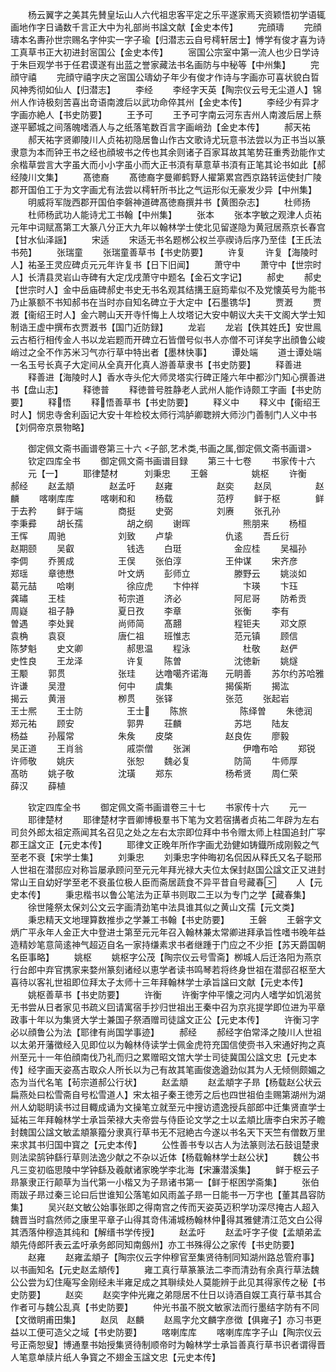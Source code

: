 <!-- { "loadSidebar": true } -->
　　杨云翼字之美其先賛皇坛山人六代祖忠客平定之乐平遂家焉天资颖悟初学语辄画地作字日诵数千言正大中为礼部尚书諡文献【金史本传】
　　完顔璹
　　完顔璹本名夀孙世宗赐名字仲实一字子瑜【归潜志云自号樗轩居士】愽学有俊才喜为诗工真草书正大初进封宻国公【金史本传】
　　宻国公宗室中第一流人也少日学诗于朱巨观学书于任君谟遂有出蓝之誉家藏法书名画防与中秘等【中州集】
　　完顔守禧
　　完顔守禧字庆之宻国公璹幼子年少有俊才作诗与字画亦可喜状貌白晢风神秀彻如仙人【归潜志】
　　李经
　　李经字天英【陶宗仪云号无尘道人】锦州人作诗极刻苦喜出竒语南渡后以武功命倅其州【金史本传】
　　李经少有异才字画亦絶人【书史防要】
　　王予可
　　王予可字南云河东吉州人南渡后居上蔡遂平郾城之间落魄嗜酒人与之纸落笔数百言字画峭劲【金史本传】
　　郝天祐
　　郝天祐字贤卿陵川人贞祐初隐居鲁山作古文歌诗尤玩意书法尝以为正书当以篆隶意为本而钟王书之经也顔坡书之传也其余则诸子百家耳故其笔势荘重秀劲能作丈余楷草尝言大字虽大而小小字虽小而大正书湏有草意草书湏有正笔其论书如此【郝经陵川文集】
　　髙徳裔
　　髙徳裔字曼卿鹤野人擢第累宫西京路转运使封广陵郡开国伯工于为文字画尤有法尝以樗轩所书比之气运形似无豪发少异【中州集】
　　明威将军陇西郡开国伯李磐神道碑髙徳裔撰并书【黄图杂志】
　　杜师扬
　　杜师杨武功人能诗尤工书翰【中州集】
　　张本
　　张本字敏之观津人贞祐元年中词赋髙第工大篆八分正大九年以翰林学士使北见留遂隐为黄冠居燕京长春宫【甘水仙泽謡】
　　宋适
　　宋适无书名题桞公权兰亭禊诗后序乃至佳【王氏法书苑】
　　张瑞童
　　张瑞童善草书【书史防要】
　　许复
　　许复【海陵时人】祐圣王灵应碑贞元元年许复书【日下旧闻】
　　萧守中
　　萧守中【世宗时人】长清县灵岩山寺碑有大定戊戌萧守中题名【金石文字记】
　　郝史
　　郝史【世宗时人】金中岳庙碑郝史书史无书名观其结搆王庭筠辈似不及党懐英号为能书乃止篆额不书知郝书在当时亦自知名碑立于大定中【石墨镌华】
　　贾漑
　　贾漑【衞绍王时人】金六聘山天开寺忏悔上人坟塔记大安中朝议大夫干文阁大学士知制诰王虚中撰布衣贾漑书【国门近防録】
　　龙岩
　　龙岩【佚其姓氏】安世鳯云古栢行相传金人书以龙岩题而开碑立石皆僧号似书人亦僧不可详矣字出顔鲁公峻峭过之全不作苏米习气亦行草中特出者【墨林快事】
　　谭处端
　　道士谭处端一名玉号长真子大定间从全真开化真人游善草隶书【书史防要】
　　释善进
　　释善进【海陵时人】香水寺头佗大师灵塔实行碑正隆六年中都沙门知心撰善进书【盘山志】
　　释徳普
　　释徳普号胜静老人武州人能作诗颇工字画【书史防要】
　　释悟
　　释悟善草书【书史防要】
　　释义中
　　释义中【衞绍王时人】悯忠寺舍利函记大安十年检校太师行鸿胪卿聦辨大师沙门善制门人义中书【刘侗帝京景物略】













　　御定佩文斋书画谱卷第三十六
<子部,艺术类,书画之属,御定佩文斋书画谱>
　　钦定四库全书
　　御定佩文斋书画谱目録
　　第三十七卷
　　书家传十六
　　元【一】
　　耶律楚材　　　刘秉忠
　　王磐　　　　　姚枢
　　许衡　　　　　郝经
　　赵孟頫　　　　赵孟吁
　　赵雍　　　　　赵奕
　　赵凤　　　　　赵麟
　　喀喇库库　　　喀喇和和
　　杨载　　　　　范梈
　　鲜于枢　　　　鲜于去矜
　　鲜于端　　　　商挺
　　史弼　　　　　刘赓
　　张孔孙　　　　　李秉彛
　　胡长孺　　　　　胡之纲
　　谢晖　　　　　　熊朋来
　　杨桓　　　　　　王恽
　　周驰　　　　　　刘致
　　卢挚　　　　　　仇逺
　　吾丘衍　　　　　赵期颐
　　吴叡　　　　　　钱选
　　白珽　　　　　　金应桂
　　吴福孙　　　　　李倜
　　乔篑成　　　　　王俣
　　张伯淳　　　　　王仲谋
　　宋齐彦　　　　　郑瑶
　　章徳懋　　　　　叶文炳
　　彭师立　　　　　滕野云
　　姚淡如　　　　　葛元喆
　　哈喇　　　　　　徐应虎
　　卞仲祥　　　　　卞瑛
　　卞珏　　　　　　龚璛
　　王桂　　　　　　茍宗道
　　济必　　　　　　阿尼哥
　　防希贡　　　　　周嶷
　　祖子静　　　　　夏日孜
　　李章　　　　　　张衡
　　李有　　　　　　曽遇
　　李处巽　　　　　尚师简
　　髙翿　　　　　　程钜夫
　　邓文原　　　　　袁桷
　　袁裒　　　　　　唐仁祖
　　班惟志　　　　　范元镇
　　顾信　　　　　　陈梦魁
　　史文卿　　　　　郝思温
　　程泳　　　　　　杜敬
　　赵俨　　　　　　史性良
　　王龙泽　　　　　许复
　　陈曽　　　　　　沈徳新
　　姚燧　　　　　　王颙
　　郭贯　　　　　　张珪
　　达噜噶齐诺海　　元眀善
　　苏尔约苏哈雅　　许谦
　　吴澄　　　　　　何中
　　虞集　　　　　　揭傒斯
　　揭汯　　　　　　揭云
　　黄溍　　　　　　栁贯
　　张铎　　　　　　张范
　　张起岩　　　　　王士熈
　　王士防　　　　　王士
　　陈旅　　　　　　陈绎曽
　　朱徳润　　　　　郑元祐
　　顾安　　　　　　郭畀
　　荘麟　　　　　　苏垲
　　陆友　　　　　　杨益
　　孙履常　　　　　朱矦
　　皮棨　　　　　　赵良佐
　　廖毅　　　　　　吴正道
　　王肖翁　　　　　戚崇僧
　　张渊　　　　　　伊噜布哈
　　郑锐　　　　　　许师敬
　　姚庆　　　　　　张恕
　　魏必复　　　　　防简
　　牛师厚　　　　　髙昉
　　姚子敬　　　　　沈璜
　　郑东　　　　　　杨希贤
　　周仁荣　　　　　薛汉
　　薛植















　　钦定四库全书
　　御定佩文斋书画谱卷三十七
　　书家传十六
　　元一
　　耶律楚材
　　耶律楚材字晋卿博极羣书下笔为文若宿搆者贞祐二年辟为左右司贠外郎太祖定燕闻其名召见之处之左右太宗即位拜中书令赠太师上柱国追封广寜郡王諡文正【元史本传】
　　耶律文正晚年所作字画尤劲健如铸鐡所成刚毅之气至老不衰【宋学士集】
　　刘秉忠
　　刘秉忠字仲晦初名侃因从释氏又名子聪邢人世祖在潜邸应对称旨屡承顾问至元元年拜光禄大夫位太保封赵国公諡文正又进封常山王自幼好学至老不衰虽位极人臣而斋居蔬食不异平昔自号藏春
　　人【元史本传】
　　秉忠楷书以鲁公笔法为正草书则取二王以为专门之学【藏春集】
　　徐世隆祭太保刘公文云字画清劲笔中法具谁其似之黄山文孺【元文类】
　　秉忠精天文地理算数推歩之学兼工书翰【书史防要】
　　王磐
　　王磐字文炳广平永年人金正大中登进士第至元元年召入翰林兼太常卿进拜承旨性嗜书晚年益造精妙笔意简逺神气超迈自名一家持缣素求书者继踵于门应之不少拒【苏天爵国朝名臣事略】
　　姚枢
　　姚枢字公茂【陶宗仪云号雪斋】栁城人后迁洛阳为燕京行台郎中弃官携家来婺州篆刻诸经以恵学者读书鸣琴若将终身世祖在潜邸召枢至大喜待以客礼世祖即位拜太子太师十三年拜翰林学士承旨諡曰文献【元史本传】
　　姚枢善草书【书史防要】
　　许衡
　　许衡字仲平懐之河内人嗜学如饥渴贫无书尝从日者家见书疏义囙请寓宿手抄归世祖出王秦中召为京兆提学即位进为平章政事十年以为集贤大学士兼国子祭酒赠司徒諡文正公【元史本传】
　　许衡习字必以顔鲁公为法【耶律有尚国学事迹】
　　郝经
　　郝经字伯常泽之陵川人世祖以太弟开藩徴经入见即位以为翰林侍读学士佩金虎符充国信使赍书入宋通好拘之真州至元十一年伯顔南伐乃礼而归之累赠昭文馆大学士司徒冀国公諡文忠【元史本传】经字画天姿髙古取众人所长以为己有故其笔画俊逸遒劲似其为人无倾侧颇媚之态为当代名笔【茍宗道郝公行状】
　　赵孟頫
　　赵孟頫字子昻【杨载赵公状云扁燕处曰松雪斋自号松雪道人】宋太祖子秦王徳芳之后也四世祖伯圭赐第湖州为湖州人幼聪眀读书过目輙成诵为文操笔立就至元中搜访遗逸授兵部郎中迁集贤直学士延祐三年拜翰林学士承旨荣禄大夫帝尝与侍臣论文学之士以孟頫比唐李白宋苏子瞻封魏国公諡文敏孟頫篆籀分隶真行草书无不冠絶古今遂以书名天下天竺有僧数万里来求其书归国中寳之【元史本传】
　　公性善书专以古人为法篆则法石鼓诅楚隶则法梁鹄钟繇行草则法逸少献之不杂以近体【杨载翰林学士赵公状】
　　魏公书凡三变初临思陵中学钟繇及羲献诸家晚学李北海【宋濂潜溪集】
　　鲜于枢云子昻篆隶正行颠草为当代第一小楷又为子昻诸书第一【鲜于枢困学斋集】
　　张伯雨跋子昻过秦三论曰后世谁知公落笔如风雨盖子昻一日能书一万字也【董其昌容防集】
　　吴兴赵文敏公始事张即之得南宫之传而天姿英迈积学功深尽掩古人超入魏晋当时翕然师之康里平章子山得其竒伟浦城杨翰林仲得其雅健清江范文白公得其洒落仲穆造其纯和【解缙书学传授】
　　赵孟吁
　　赵孟吁字子俊【孟頫弟孟頫先侍郎阡表云孟吁承务郎同知南劔州】亦工书殊得公之家传【书史防要】
　　赵雍
　　赵雍孟頫子【陶宗仪云字仲穆官至集贤待制同知湖州路总管府事】以书画知名【元史赵孟頫传】
　　雍工真行草篆篆法二李而清劲有余真行草法魏公公尝为幻住庵写金刚经未半雍足成之其聨续处人莫能辨于此见其得家传之秘【书史防要】
　　赵奕
　　赵奕字仲光雍之弟隠居不仕日以诗酒自娱工真行草书其合作者可与魏公乱真【书史防要】
　　仲光书虽不脱文敏家法而行墨结字防有不同【文徴眀甫田集】
　　赵凤　赵麟
　　赵鳯字允文麟字彦徴【俱雍子】亦习书更益以工便可造父之域【书史防要】
　　喀喇库库
　　喀喇库库字子山【陶宗仪云号正斋恕叟】博通羣书始授集贤待制顺帝时为翰林学士承旨善真行草书识者谓得晋人笔意单牍片纸人争寳之不翅金玉諡文忠【元史本传】
